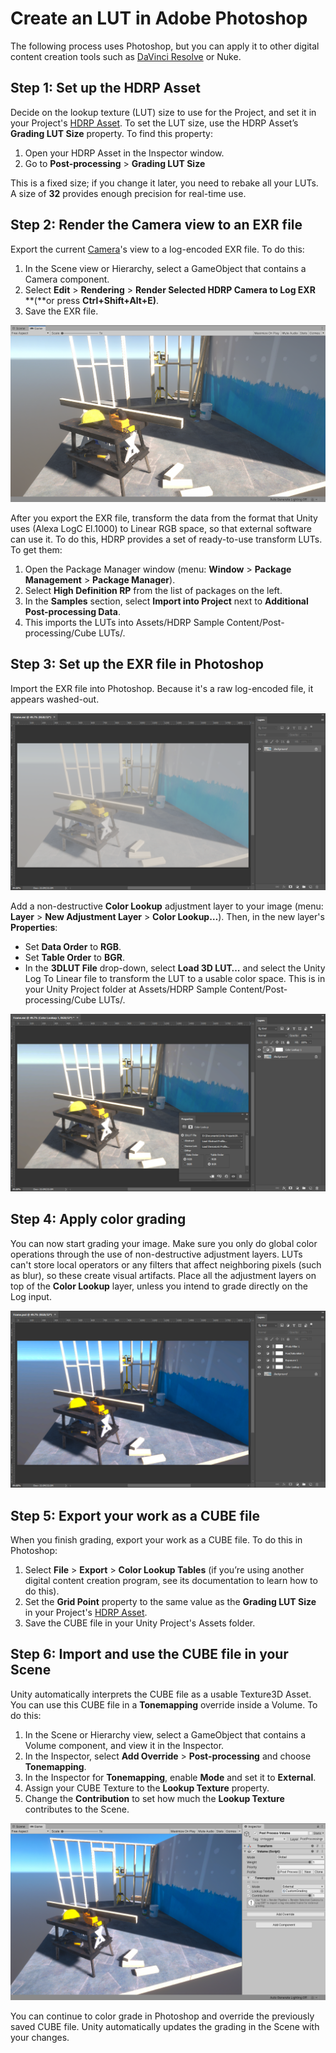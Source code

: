 # Create an LUT in Adobe Photoshop

The following process uses Photoshop, but you can apply it to other digital content creation tools such as [DaVinci Resolve](LUT-Authoring-Resolve.md) or Nuke.

## Step 1: Set up the HDRP Asset

Decide on the lookup texture (LUT) size to use for the Project, and set it in your Project's [HDRP Asset](HDRP-Asset.md). To set the LUT size, use the HDRP Asset’s **Grading LUT Size** property. To find this property:

1. Open your HDRP Asset in the Inspector window.
2. Go to **Post-processing** > **Grading LUT Size**

This is a fixed size; if you change it later, you need to rebake all your LUTs. A size of **32** provides enough precision for real-time use.

## Step 2: Render the Camera view to an EXR file

Export the current [Camera](hdrp-camera-component-reference.md)'s view to a log-encoded EXR file. To do this:

1. In the Scene view or Hierarchy, select a GameObject that contains a Camera component.
2. Select **Edit** > **Rendering** > **Render Selected HDRP Camera to Log EXR** **(**or press **Ctrl+Shift+Alt+E)**.
3. Save the EXR file.

![](Images/LUTAuthoringPhototshop1.png)

After you export the EXR file, transform the data from the format that Unity uses (Alexa LogC El.1000) to Linear RGB space, so that external software can use it. To do this, HDRP provides a set of ready-to-use transform LUTs. To get them:

1. Open the Package Manager window (menu: **Window** > **Package Management** > **Package Manager**).
2. Select **High Definition RP** from the list of packages on the left.
3. In the **Samples** section, select **Import into Project** next to **Additional Post-processing Data**.
4. This imports the LUTs into Assets/HDRP Sample Content/Post-processing/Cube LUTs/.

## Step 3: Set up the EXR file in Photoshop

Import the EXR file into Photoshop. Because it's a raw log-encoded file, it appears washed-out.

![](Images/LUTAuthoringPhototshop2.png)

Add a non-destructive **Color Lookup** adjustment layer to your image (menu: **Layer** > **New Adjustment Layer** > **Color Lookup…**). Then, in the new layer's **Properties**:

- Set **Data Order** to **RGB**.
- Set **Table Order** to **BGR**.
- In the **3DLUT File** drop-down, select **Load 3D LUT…** and select the Unity Log To Linear file to transform the LUT to a usable color space. This is in your Unity Project folder at Assets/HDRP Sample Content/Post-processing/Cube LUTs/.

![](Images/LUTAuthoringPhototshop3.png)

## Step 4: Apply color grading

You can now start grading your image. Make sure you only do global color operations through the use of non-destructive adjustment layers. LUTs can't store local operators or any filters that affect neighboring pixels (such as blur), so these create visual artifacts. Place all the adjustment layers on top of the **Color Lookup** layer, unless you intend to grade directly on the Log input.

![](Images/LUTAuthoringPhototshop4.png)

## Step 5: Export your work as a CUBE file

When you finish grading, export your work as a CUBE file. To do this in Photoshop:

1. Select **File** > **Export** > **Color Lookup Tables** (if you’re using another digital content creation program, see its documentation to learn how to do this).
2. Set the **Grid Point** property to the same value as the **Grading LUT Size** in your Project's [HDRP Asset](HDRP-Asset.md).
3. Save the CUBE file in your Unity Project's Assets folder.

## Step 6: Import and use the CUBE file in your Scene

Unity automatically interprets the CUBE file as a usable Texture3D Asset. You can use this CUBE file in a **Tonemapping** override inside a Volume. To do this:

1. In the Scene or Hierarchy view, select a GameObject that contains a Volume component, and view it in the Inspector.
2. In the Inspector, select **Add Override** > **Post-processing** and choose **Tonemapping**.
3. In the Inspector for **Tonemapping**, enable **Mode** and set it to **External**.
4. Assign your CUBE Texture to the **Lookup Texture** property.
5. Change the **Contribution** to set how much the **Lookup Texture** contributes to the Scene.

![](Images/LUTAuthoringPhototshop5.png)

You can continue to color grade in Photoshop and override the previously saved CUBE file. Unity automatically updates the grading in the Scene with your changes.

